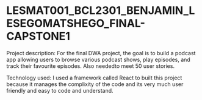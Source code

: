 # LESMAT001_BCL2301_BENJAMIN_LESEGOMATSHEGO_FINAL-CAPSTONE1

Project description:
For the final DWA project, the goal is to build a podcast app allowing users to browse various podcast shows, play episodes,
and track their favourite episodes.
Also neededto meet 50 user stories.


Technology used:
I  used a framework called  React  to built this project because it manages the complixity of the code and its very much user friendly
and easy to code and understand.

 



 
 
